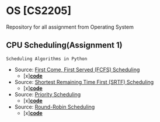 # OS [CS2205]
Repository for all assignment from Operating System 
## CPU Scheduling(Assignment 1) 
```
Scheduling Algorithms in Python
```
* Source: [First Come, First Served (FCFS) Scheduling](https://www.geeksforgeeks.org/program-fcfs-scheduling-set-1/)
  - [x][**code**](https://github.com/mazility/OS/blob/master/FCFS.py)
* Source: [Shortest Remaining Time First (SRTF) Scheduling](https://www.javatpoint.com/os-srtf-scheduling-algorithm)
  - [x][**code**](https://github.com/mazility/OS/blob/master/SRTF.py)
* Source: [Priority Scheduling](https://www.tutorialspoint.com/operating_system/os_process_scheduling_algorithms.htm)
  - [x][**code**](https://github.com/mazility/OS/blob/master/Priority.py)
* Source: [Round-Robin Scheduling](https://en.wikipedia.org/wiki/Round-robin_scheduling)
  - [x][**code**](https://github.com/mazility/OS/blob/master/RoundR.py)
